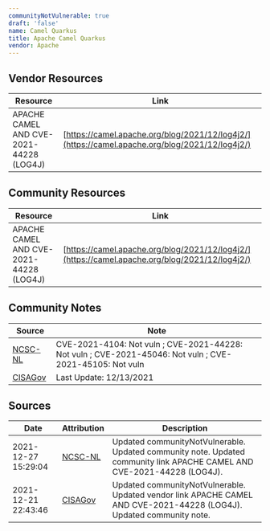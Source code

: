 ```yaml
---
communityNotVulnerable: true
draft: 'false'
name: Camel Quarkus
title: Apache Camel Quarkus
vendor: Apache
---
```


## Vendor Resources
| Resource | Link |
| --- | --- |
| APACHE CAMEL AND CVE-2021-44228 (LOG4J) | [https://camel.apache.org/blog/2021/12/log4j2/](https://camel.apache.org/blog/2021/12/log4j2/) |

## Community Resources
| Resource | Link |
| --- | --- |
| APACHE CAMEL AND CVE-2021-44228 (LOG4J) | [https://camel.apache.org/blog/2021/12/log4j2/](https://camel.apache.org/blog/2021/12/log4j2/) |

## Community Notes
| Source | Note |
| --- | --- |
| [NCSC-NL](https://github.com/NCSC-NL/log4shell/blob/main/software/README.md) | CVE-2021-4104: Not vuln ; CVE-2021-44228: Not vuln ; CVE-2021-45046: Not vuln ; CVE-2021-45105: Not vuln </ul> |
| [CISAGov](https://raw.githubusercontent.com/cisagov/log4j-affected-db/develop/README.md) | Last Update: 12/13/2021 |

## Sources
| Date | Attribution | Description |
| --- | --- | --- |
| 2021-12-27 15:29:04 | [NCSC-NL](https://github.com/NCSC-NL/log4shell/blob/main/software/README.md) | Updated communityNotVulnerable. Updated community note. Updated community link APACHE CAMEL AND CVE-2021-44228 (LOG4J).  |
| 2021-12-21 22:43:46 | [CISAGov](https://raw.githubusercontent.com/cisagov/log4j-affected-db/develop/README.md) | Updated communityNotVulnerable. Updated vendor link APACHE CAMEL AND CVE-2021-44228 (LOG4J). Updated community note.  |
